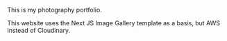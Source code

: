 This is my photography portfolio.

This website uses the Next JS Image Gallery template as a basis, but AWS instead of Cloudinary.

